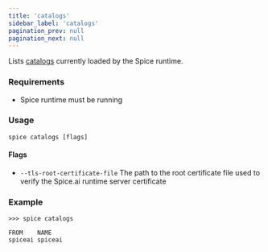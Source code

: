 ```yaml
---
title: 'catalogs'
sidebar_label: 'catalogs'
pagination_prev: null
pagination_next: null
---
```


Lists [catalogs](/components/catalogs) currently loaded by the Spice runtime.

### Requirements

- Spice runtime must be running

### Usage

```shell
spice catalogs [flags]
```

#### Flags

- `--tls-root-certificate-file` The path to the root certificate file used to verify the Spice.ai runtime server certificate

### Example

```shell
>>> spice catalogs

FROM    NAME
spiceai spiceai
```
